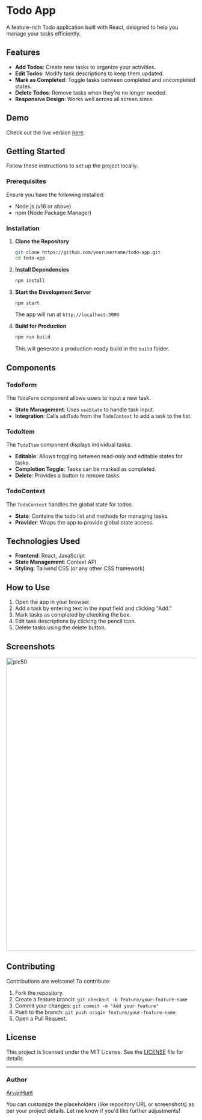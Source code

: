 # Todo App

A feature-rich Todo application built with React, designed to help you manage your tasks efficiently.

## Features

- **Add Todos**: Create new tasks to organize your activities.
- **Edit Todos**: Modify task descriptions to keep them updated.
- **Mark as Completed**: Toggle tasks between completed and uncompleted states.
- **Delete Todos**: Remove tasks when they're no longer needed.
- **Responsive Design**: Works well across all screen sizes.

## Demo

Check out the live version [here](#).

## Getting Started

Follow these instructions to set up the project locally.

### Prerequisites

Ensure you have the following installed:
- Node.js (v16 or above)
- npm (Node Package Manager)

### Installation

1. **Clone the Repository**
   ```bash
   git clone https://github.com/yourusername/todo-app.git
   cd todo-app
   ```

2. **Install Dependencies**
   ```bash
   npm install
   ```

3. **Start the Development Server**
   ```bash
   npm start
   ```

   The app will run at `http://localhost:3000`.

4. **Build for Production**
   ```bash
   npm run build
   ```

   This will generate a production-ready build in the `build` folder.

## Components

### TodoForm

The `TodoForm` component allows users to input a new task.  
- **State Management**: Uses `useState` to handle task input.
- **Integration**: Calls `addTodo` from the `TodoContext` to add a task to the list.

### TodoItem

The `TodoItem` component displays individual tasks.  
- **Editable**: Allows toggling between read-only and editable states for tasks.
- **Completion Toggle**: Tasks can be marked as completed.
- **Delete**: Provides a button to remove tasks.

### TodoContext

The `TodoContext` handles the global state for todos.  
- **State**: Contains the todo list and methods for managing tasks.
- **Provider**: Wraps the app to provide global state access.

## Technologies Used

- **Frontend**: React, JavaScript
- **State Management**: Context API
- **Styling**: Tailwind CSS (or any other CSS framework)

## How to Use

1. Open the app in your browser.
2. Add a task by entering text in the input field and clicking "Add."
3. Mark tasks as completed by checking the box.
4. Edit task descriptions by clicking the pencil icon.
5. Delete tasks using the delete button.

## Screenshots
<img width="779" alt="pic50" src="https://github.com/user-attachments/assets/21d8a4a0-019a-487e-8820-9161c68dec6f" />



## Contributing

Contributions are welcome! To contribute:

1. Fork the repository.
2. Create a feature branch: `git checkout -b feature/your-feature-name`
3. Commit your changes: `git commit -m "Add your feature"`
4. Push to the branch: `git push origin feature/your-feature-name`
5. Open a Pull Request.

## License

This project is licensed under the MIT License. See the [LICENSE](LICENSE) file for details.

---

### Author

[ArvanHunt](https://github.com/ArvanHunt)



You can customize the placeholders (like repository URL or screenshots) as per your project details. Let me know if you'd like further adjustments!

